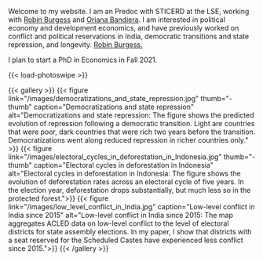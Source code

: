 Welcome to my website. I am an Predoc with STICERD at the LSE, working with [Robin Burgess](https://robinburgess.com) and [Oriana Bandiera](https://orianabandiera.net). I am interested in political economy and development economics, and have previously worked on conflict and political reservations in India, democratic transitions and state repression, and longevity.
<a href="robinburgess.com" target="_blank">Robin Burgess.</a>

I plan to start a PhD in Economics in Fall 2021.


{{< load-photoswipe >}}

{{< gallery >}}
  {{< figure link="/images/democratizations_and_state_repression.jpg" thumb="-thumb" caption="Democratizations and state repression" alt="Democratizations and state repression: The figure shows the predicted evolution of repression following a democratic transition. Light are countries that were poor, dark countries that were rich two years before the transition. Democratizations went along reduced repression in richer countries only." >}}
  {{< figure link="/images/electoral_cycles_in_deforestation_in_Indonesia.jpg" thumb="-thumb" caption="Electoral cycles in deforestation in Indonesia"  alt="Electoral cycles in deforestation in Indonesia: The figure shows the evolution of deforestation rates across an electoral cycle of five years. In the election year, deforestation drops substantially, but much less so in the protected forest.">}}
  {{< figure link="/images/low_level_conflict_in_India.jpg"  caption="Low-level conflict in India since 2015" alt="Low-level conflict in India since 2015: The map aggregates ACLED data on low-level conflict to the level of electoral districts for state assembly elections. In my paper, I show that districts with a seat reserved for the Scheduled Castes have experienced less conflict since 2015.">}}
{{< /gallery >}}